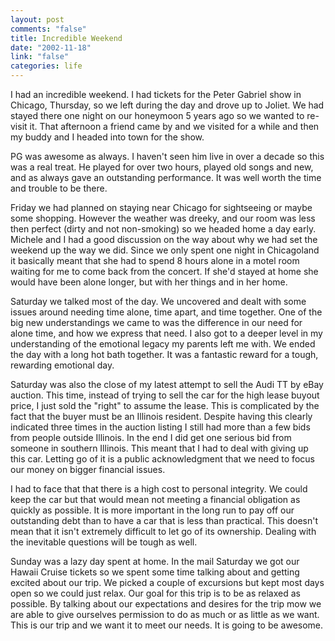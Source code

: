 ```yaml
--- 
layout: post
comments: "false"
title: Incredible Weekend
date: "2002-11-18"
link: "false"
categories: life
---
```

I had an incredible weekend. I had tickets for the Peter Gabriel show in Chicago, Thursday, so we left during the day and drove up to Joliet. We had stayed there one night on our honeymoon 5 years ago so we wanted to re-visit it. That afternoon a friend came by and we visited for a while and then my buddy and I headed into town for the show.

PG was awesome as always. I haven't seen him live in over a decade so this was a real treat. He played for over two hours, played old songs and new, and as always gave an outstanding performance. It was well worth the time and trouble to be there.

Friday we had planned on staying near Chicago for sightseeing or maybe some shopping. However the weather was dreeky, and our room was less then perfect (dirty and not non-smoking) so we headed home a day early. Michele and I had a good discussion on the way about why we had set the weekend up the way we did. Since we only spent one night in Chicagoland it basically meant that she had to spend 8 hours alone in a motel room waiting for me to come back from the concert. If she'd stayed at home she would have been alone longer, but with her things and in her home.

Saturday we talked most of the day. We uncovered and dealt with some issues around needing time alone, time apart, and time together. One of the big new understandings we came to was the difference in our need for alone time, and how we express that need. I also got to a deeper level in my understanding of the emotional legacy my parents left me with. We ended the day with a long hot bath together. It was a fantastic reward for a tough, rewarding emotional day.

Saturday was also the close of my latest attempt to sell the Audi TT by eBay auction. This time, instead of trying to sell the car for the high lease buyout price, I just sold the "right" to assume the lease. This is complicated by the fact that the buyer must be an Illinois resident. Despite having this clearly indicated three times in the auction listing I still had more than a few bids from people outside Illinois. In the end I did get one serious bid from someone in southern Illinois. This meant that I had to deal with giving up this car. Letting go of it is a public acknowledgment that we need to focus our money on bigger financial issues.

I had to face that that there is a high cost to personal integrity. We could keep the car but that would mean not meeting a financial obligation as quickly as possible. It is more important in the long run to pay off our outstanding debt than to have a car that is less than practical. This doesn't mean that it isn't extremely difficult to let go of its ownership. Dealing with the inevitable questions will be tough as well.

Sunday was a lazy day spent at home. In the mail Saturday we got our Hawaii Cruise tickets so we spent some time talking about and getting excited about our trip. We picked a couple of excursions but kept most days open so we could just relax. Our goal for this trip is to be as relaxed as possible. By talking about our expectations and desires for the trip mow we are able to give ourselves permission to do as much or as little as we want. This is our trip and we want it to meet our needs. It is going to be awesome.
